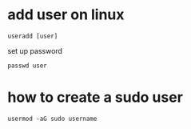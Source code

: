 # add user on linux
```
useradd [user]
```
set up password
```
passwd user
```

# how to create a sudo user
```
usermod -aG sudo username
```
